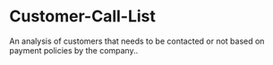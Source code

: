 # Customer-Call-List
An analysis of customers that needs to be contacted or not based on payment policies by the company..
